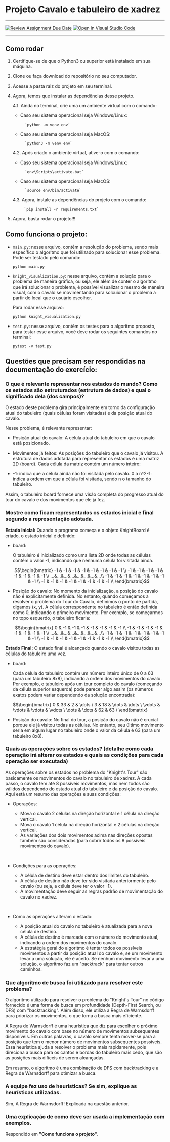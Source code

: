<h1> Projeto Cavalo e tabuleiro de xadrez </h1>

--------

[![Review Assignment Due Date](https://classroom.github.com/assets/deadline-readme-button-24ddc0f5d75046c5622901739e7c5dd533143b0c8e959d652212380cedb1ea36.svg)](https://classroom.github.com/a/sAi4kKq3)
[![Open in Visual Studio Code](https://classroom.github.com/assets/open-in-vscode-718a45dd9cf7e7f842a935f5ebbe5719a5e09af4491e668f4dbf3b35d5cca122.svg)](https://classroom.github.com/online_ide?assignment_repo_id=12159149&assignment_repo_type=AssignmentRepo)

--------

## Como rodar
1. Certifique-se de que o Python3 ou superior está instalado em sua máquina.

2. Clone ou faça download do repositório no seu computador.

3. Acesse a pasta raiz do projeto em seu terminal.

4. Agora, temos que instalar as dependências desse projeto.

    4.1. Ainda no terminal, crie uma um ambiente virtual com o comando:
    - Caso seu sistema operacional seja Windows/Linux: 
    
            `python -m venv env`

    - Caso seu sistema operacional seja MacOS:

            `python3 -m venv env`

    4.2. Após criado o ambiente virtual, ative-o com o comando:
    - Caso seu sistema operacional seja Windows/Linux: 
    
            `env\Scripts\activate.bat`

    - Caso seu sistema operacional seja MacOS:
    
            `source env/bin/activate`

    4.3. Agora, instale as dependências do projeto com o comando:
        
            `pip install -r requirements.txt`

5. Agora, basta rodar o projeto!!!


## Como funciona o projeto:

- `main.py`: nesse arquivo, contém a resoluçâo do problema, sendo mais específico o algoritmo que foi utilizado para solucionar esse problema. Pode ser testado pelo comando:
    ```
    python main.py
    ```

- `knight_visualization.py`: nesse arquivo, contém a solução para o problema de maneira gráfica, ou seja, ele além de conter o algoritmo que irá solucionar o problema, é possível visualizar o mesmo de maneira visual, com o cavalo se movimentando para solcuionar o problema a partir do local que o usuário escolher.

    Para rodar esse arquivo:

    ```
    python knight_visualization.py
    ```

- `test.py`: nesse arquivo, contém os testes para o algoritmo proposto, para testar esse arquivo, você deve rodar os seguintes comandos no terminal:
    ```
    pytest -v test.py
    ```

## Questões que precisam ser respondidas na documentação do exercício:

### O que é relevante representar nos estados do mundo? Como os estados são estruturados (estrutura de dados) e qual o significado dela (dos campos)?
O estado deste problema gira principalmente em torno da configuração atual do tabuleiro (quais células foram visitadas) e da posição atual do cavalo. 

Nesse problema, é relevante representar:

- Posição atual do cavalo: A célula atual do tabuleiro em que o cavalo está posicionado.
- Movimentos já feitos: As posições do tabuleiro que o cavalo já visitou.
A estrutura de dados adotada para representar os estados é uma matriz 2D (board). Cada célula da matriz contém um número inteiro:

- -1: indica que a célula ainda não foi visitada pelo cavalo.
0 a n^2-1: indica a ordem em que a célula foi visitada, sendo n o tamanho do tabuleiro.

Assim, o tabuleiro board fornece uma visão completa do progresso atual do tour do cavalo e dos movimentos que ele já fez.


### Mostre como ficam representados os estados inicial e final segundo a representação adotada.

**Estado Inicial:**
Quando o programa começa e o objeto KnightBoard é criado, o estado inicial é definido:

- board:

    O tabuleiro é inicializado como uma lista 2D onde todas as células contêm o valor -1, indicando que nenhuma célula foi visitada ainda.

    $$\begin{bmatrix}
    -1 & -1 & -1 & -1 & -1 & -1 & -1 & -1 \\
    -1 & -1 & -1 & -1 & -1 & -1 & -1 & -1 \\
    ...&...&...&...&...&...&...&...\\
    -1 & -1 & -1 & -1 & -1 & -1 & -1 & -1 \\
    -1 & -1 & -1 & -1 & -1 & -1 & -1 & -1 \\
    \end{bmatrix}$$

- Posição do cavalo:
    No momento da inicialização, a posição do cavalo não é explicitamente definida. No entanto, quando começamos a resolver o problema do Tour do Cavalo, definimos o ponto de partida, digamos (x, y). A célula correspondente no tabuleiro é então definida como 0, indicando o primeiro movimento. Por exemplo, se começarmos no topo esquerdo, o tabuleiro ficaria:

    $$\begin{bmatrix}
    0 & -1 & -1 & -1 & -1 & -1 & -1 & -1 \\
    -1 & -1 & -1 & -1 & -1 & -1 & -1 & -1 \\
    ...&...&...&...&...&...&...&...\\
    -1 & -1 & -1 & -1 & -1 & -1 & -1 & -1 \\
    -1 & -1 & -1 & -1 & -1 & -1 & -1 & -1 \\
    \end{bmatrix}$$


**Estado Final:**
O estado final é alcançado quando o cavalo visitou todas as células do tabuleiro uma vez.

- board:

    Cada célula do tabuleiro contém um número inteiro único de 0 a 63 (para um tabuleiro 8x8), indicando a ordem dos movimentos do cavalo. Por exemplo, o tabuleiro após um tour completo do cavalo (começando da célula superior esquerda) pode parecer algo assim (os números exatos podem variar dependendo da solução encontrada):

    $$\begin{bmatrix}
    0 & 33 & 2 & \dots \\
    3 & 18 & \dots & \dots \\
    \vdots & \vdots & \vdots & \vdots \\
    \dots & \dots & 62 & 63 \\
    \end{bmatrix}

- Posição do cavalo:
    No final do tour, a posição do cavalo não é crucial porque ele já visitou todas as células. No entanto, seu último movimento seria em algum lugar no tabuleiro onde o valor da célula é 63 (para um tabuleiro 8x8).


### Quais as operações sobre os estados? (detalhe como cada operação irá alterar os estados e quais as condições para cada operação ser executada)

As operações sobre os estados no problema do "Knight's Tour" são basicamente os movimentos do cavalo no tabuleiro de xadrez. A cada passo, o cavalo tem até 8 possíveis movimentos, mas nem todos são válidos dependendo do estado atual do tabuleiro e da posição do cavalo. Aqui está um resumo das operações e suas condições:

- Operações:

    - Mova o cavalo 2 células na direção horizontal e 1 célula na direção vertical.
    - Mova o cavalo 1 célula na direção horizontal e 2 células na direção vertical.
    - As variações dos dois movimentos acima nas direções opostas também são consideradas (para cobrir todos os 8 possíveis movimentos do cavalo).

<br>

- Condições para as operações:

    - A célula de destino deve estar dentro dos limites do tabuleiro.
    - A célula de destino não deve ter sido visitada anteriormente pelo cavalo (ou seja, a célula deve ter o valor -1).
    - A movimentação deve seguir as regras padrão de movimentação do cavalo no xadrez.

<br>

- Como as operações alteram o estado:

    - A posição atual do cavalo no tabuleiro é atualizada para a nova célula de destino.
    -  A célula de destino é marcada com o número do movimento atual, indicando a ordem dos movimentos do cavalo.
    - A estratégia geral do algoritmo é tentar todos os possíveis movimentos a partir da posição atual do cavalo e, se um movimento levar a uma solução, ele é aceito. Se nenhum movimento levar a uma solução, o algoritmo faz um "backtrack" para tentar outros caminhos.

### Que algoritmo de busca foi utilizado para resolver este problema?

O algoritmo utilizado para resolver o problema do "Knight's Tour" no código fornecido é uma forma de busca em profundidade (Depth-First Search, ou DFS) com "backtracking". Além disso, ele utiliza a Regra de Warnsdorff para priorizar os movimentos, o que torna a busca mais eficiente.

A Regra de Warnsdorff é uma heurística que diz para escolher o próximo movimento do cavalo com base no número de movimentos subsequentes disponíveis. Em outras palavras, o cavalo sempre tenta mover-se para a posição que tem o menor número de movimentos subsequentes possíveis. Essa heurística ajuda a resolver o problema mais rapidamente, pois direciona a busca para os cantos e bordas do tabuleiro mais cedo, que são as posições mais difíceis de serem alcançadas.

Em resumo, o algoritmo é uma combinação de DFS com backtracking e a Regra de Warnsdorff para otimizar a busca.

### A equipe fez uso de heurísticas? Se sim, explique as heurísticas utilizadas.

Sim, A Regra de Warnsdorff! Explicada na questão anterior.

### Uma explicação de como deve ser usada a implementação com exemplos.
Respondido em **"Como funciona o projeto"**.

